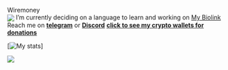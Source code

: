Wiremoney
<br>
<a href="https://komarev.com/ghpvc"> <img align="center" src="https://komarev.com/ghpvc/?username=wiremoneyy"/></a>
I’m currently deciding on a language to learn and working on [My Biolink](https://github.com/wiremoneyy/biolinktest2-main)
Reach me on [**telegram**](https://t.me/ukwarden) or [**Discord**](https://discord.com/users/865911778235908168)
[**click to see my crypto wallets for donations**](https://einfachctf.live/wallets.txt)

[![**My stats**](https://github-readme-stats.vercel.app/api?username=wiremoneyy&show_icons=true&theme=tokyonight)]

![](https://hit.yhype.me/github/profile?user_id=140651577)

